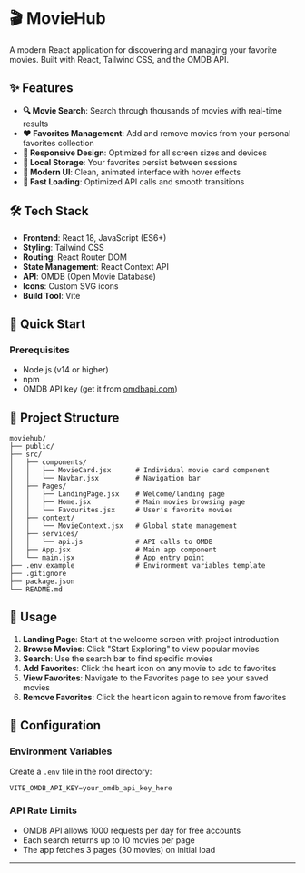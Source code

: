 # 🎬 MovieHub

A modern React application for discovering and managing your favorite movies. Built with React, Tailwind CSS, and the OMDB API.

## ✨ Features

- **🔍 Movie Search**: Search through thousands of movies with real-time results
- **❤️ Favorites Management**: Add and remove movies from your personal favorites collection
- **📱 Responsive Design**: Optimized for all screen sizes and devices
- **💾 Local Storage**: Your favorites persist between sessions
- **🎨 Modern UI**: Clean, animated interface with hover effects
- **🚀 Fast Loading**: Optimized API calls and smooth transitions

## 🛠️ Tech Stack

- **Frontend**: React 18, JavaScript (ES6+)
- **Styling**: Tailwind CSS
- **Routing**: React Router DOM
- **State Management**: React Context API
- **API**: OMDB (Open Movie Database)
- **Icons**: Custom SVG icons
- **Build Tool**: Vite

## 🚀 Quick Start

### Prerequisites

- Node.js (v14 or higher)
- npm 
- OMDB API key (get it from [omdbapi.com](http://omdbapi.com/))


## 📁 Project Structure

```
moviehub/
├── public/
├── src/
│   ├── components/
│   │   ├── MovieCard.jsx      # Individual movie card component
│   │   └── Navbar.jsx         # Navigation bar
│   ├── Pages/
│   │   ├── LandingPage.jsx    # Welcome/landing page
│   │   ├── Home.jsx           # Main movies browsing page
│   │   └── Favourites.jsx     # User's favorite movies
│   ├── context/
│   │   └── MovieContext.jsx   # Global state management
│   ├── services/
│   │   └── api.js             # API calls to OMDB
│   ├── App.jsx                # Main app component
│   └── main.jsx               # App entry point
├── .env.example               # Environment variables template
├── .gitignore
├── package.json
└── README.md
```

## 🎯 Usage

1. **Landing Page**: Start at the welcome screen with project introduction
2. **Browse Movies**: Click "Start Exploring" to view popular movies
3. **Search**: Use the search bar to find specific movies
4. **Add Favorites**: Click the heart icon on any movie to add to favorites
5. **View Favorites**: Navigate to the Favorites page to see your saved movies
6. **Remove Favorites**: Click the heart icon again to remove from favorites

## 🔧 Configuration

### Environment Variables

Create a `.env` file in the root directory:

```env
VITE_OMDB_API_KEY=your_omdb_api_key_here
```

### API Rate Limits

- OMDB API allows 1000 requests per day for free accounts
- Each search returns up to 10 movies per page
- The app fetches 3 pages (30 movies) on initial load

-----------------------------------------------------------------------------------

